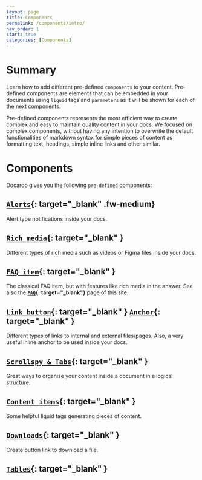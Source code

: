 ```yaml
---
layout: page
title: Components
permalink: /components/intro/
nav_order: 1
start: true
categories: [Components]
---
```


# Summary
Learn how to add different pre-defined `components` to your content. Pre-defined components are elements that can be embedded in your documents using `liquid` tags and `parameters` as it will be shown for each of the next components.

Pre-defined components represents the most efficient way to create complex and easy to maintain quality content in your docs. We focused on complex components, without having any intention to overwrite the default functionalities of markdown syntax for simple pieces of content as formatting text, headings, simple inline links and other similar.

# Components
Docaroo gives you the following `pre-defined` components:

## **[`Alerts`](/components/alerts/){: target="_blank" .fw-medium}**
Alert type notifications inside your docs.

## **[`Rich media`](/components/rich-media/){: target="_blank" }**
Different types of rich media such as videos or Figma files inside your docs. 

## **[`FAQ item`](/components/qitem/){: target="_blank" }**
The classical FAQ item, but with features like rich media in the answer. See also the **[`FAQ`](/faq){: target="_blank"}** page of this site.

## **[`Link button`](/components/link-button/){: target="_blank" }** **[`Anchor`](/components/link-button/#id_anchor_links){: target="_blank" }** 
Different types of links to internal and external files/pages. Also, a very useful inline anchor to be used inside your docs.

## **[`Scrollspy & Tabs`](/components/scrollspy/){: target="_blank" }** 
Great ways to organise your content inside a document in a logical structure.

## **[`Content items`](/components/content-items/){: target="_blank" }** 
Some helpful liquid tags generating pieces of content.

## **[`Downloads`](/components/downloads/){: target="_blank" }**
Create button link to download a file.

## **[`Tables`](#){: target="_blank" }**

